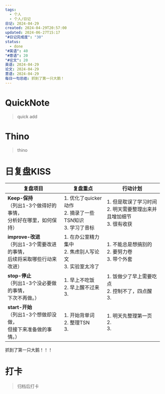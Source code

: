 ```yaml
---
tags:
  - 个人
  - 个人/日记
日记: 2024-04-29
created: 2024-04-29T20:57:00
updated: 2024-06-27T15:17
"#日记完成度": "30"
status:
  - done
"#英语": 40
"#意语": 20
"#论文": 20
英语: 2024-04-29
论文: 2024-04-29
意语: 2024-04-29
每日一句总结: 抓到了第一只大鹅！
---
```

# QuickNote
> quick add

# Thino
> thino

# 日复盘KISS
| **复盘项目**                                             | **复盘重点**                                      | **行动计划**                                      |
| ---------------------------------------------------- | --------------------------------------------- | --------------------------------------------- |
| **Keep-保持**<br>（列出1-3个做得好的事情，<br>   分析好在哪里，如何保持）     | 1.  优化了quicker动作<br>2. 摘录了一些TSN知识<br>3. 学习了音标 | 1.  但是耽误了学习时间<br>2. 明天需要整理出来并且增加细节<br>3. 很有收获 |
| **improve-改进**<br>（列出1-3个需要改进的事情，<br>  后续将采取哪些行动来改进） | 1.  在办公室精力集中<br>2. 焦虑别人写论文<br>3. 实验室太冷了       | 1.  不能总是想搞别的<br>2. 要努力卷<br>3. 带个外套            |
| **stop-停止**<br>（列出1-3个没必要做的事情，<br>下次不再做。）            | 1.  早上不吃饭<br>2. 早上醒不过来<br>3.                  | 1.  饭做少了早上需要吃点<br>2. 控制不了，四点醒<br>3.           |
| **start-开始**<br>（列出1-3个想做却没做，<br>但接下来准备做的事情。）        | 1.  开始背单词<br>2.  整理TSN<br>3.                  | 1.  明天先整理第一页<br>2. <br>3.                     |
抓到了第一只大鹅！！！


# 打卡
> 归档后打卡


